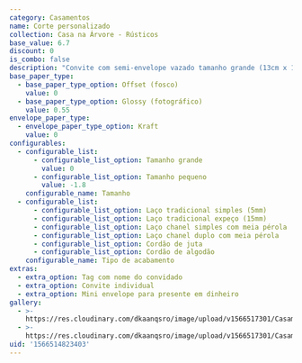 ```yaml
---
category: Casamentos
name: Corte personalizado
collection: Casa na Árvore - Rústicos
base_value: 6.7
discount: 0
is_combo: false
description: "Convite com semi-envelope vazado tamanho grande (13cm x 18cm) ou pequeno (9cm x 14cm). Interior confeccionado em papel offset 240g e exterior em papel kraft 120g.\r\n\n\n\nVersão da foto: Interior em papel offset e exterior em papel kraft com laço tradicional expeço e tag com nome do convidado"
base_paper_type:
  - base_paper_type_option: Offset (fosco)
    value: 0
  - base_paper_type_option: Glossy (fotográfico)
    value: 0.55
envelope_paper_type:
  - envelope_paper_type_option: Kraft
    value: 0
configurables:
  - configurable_list:
      - configurable_list_option: Tamanho grande
        value: 0
      - configurable_list_option: Tamanho pequeno
        value: -1.8
    configurable_name: Tamanho
  - configurable_list:
      - configurable_list_option: Laço tradicional simples (5mm)
      - configurable_list_option: Laço tradicional expeço (15mm)
      - configurable_list_option: Laço chanel simples com meia pérola
      - configurable_list_option: Laço chanel duplo com meia pérola
      - configurable_list_option: Cordão de juta
      - configurable_list_option: Cordão de algodão
    configurable_name: Tipo de acabamento
extras:
  - extra_option: Tag com nome do convidado
  - extra_option: Convite individual
  - extra_option: Mini envelope para presente em dinheiro
gallery:
  - >-
    https://res.cloudinary.com/dkaanqsro/image/upload/v1566517301/Casamentos/Modelo_Corte_personalizado_1_gz4nda.jpg
  - >-
    https://res.cloudinary.com/dkaanqsro/image/upload/v1566517301/Casamentos/Modelo_Corte_Personalizado_2_hkovxc.jpg
uid: '1566514823403'
---
```


